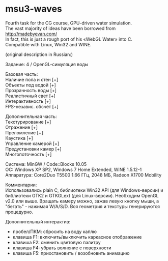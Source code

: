 msu3-waves
==========

Fourth task for the CG course, GPU-driven water simulation.<br/>
The vast majority of ideas have been borrowed from http://madebyevan.com/<br/>
In fact, this is just a rough port of his «WebGL Water» into C.<br/>
Compatible with Linux, Win32 and WINE.<br/>

(original description in Russian:)

Задание:               4 / OpenGL-симуляция воды

Базовая часть:<br/>
  Наличие пола и стен [+]<br/>
  Объекты под водой   [+]<br/>
  Прозрачность воды   [+]<br/>
  Реалистичный свет   [+]<br/>
  Интерактивность     [+]<br/>
  FPS-независ. обсчёт [+]<br/>

Дополнительная часть:<br/>
  Текстурирование     [+]<br/>
  Отражение           [+]<br/>
  Преломление         [+]<br/>
  Каустика            [+]<br/>
  Управление камерой  [+]<br/>
  Предустановки камер [+]<br/>
  Многопоточность     [+]<br/>

Система:               MinGW / Code::Blocks 10.05<br/>
ОС:                    Windows XP SP2, Windows 7 Home Extended, WINE 1.5.12-1<br/>
Аппаратура:            Core2Duo T5500 1.66 ГГц, 2048 МБ, Radeon X1700 Mobility<br/>

Комментарии:<br/>
Использовались plain C, библиотеки Win32 API (для Windows-версии) и библиотеки
GTK2 и GTKGLext (для Linux-версии). Необходим OpenGL v2.0 или выше.
Вращать камеру можно, зажав левую кнопку мыши, а "бегать" - нажимая W/A/S/D.
Вся геометрия и текстуры генерируются процедурно.

Дополнительный интерактив:<br/>
  - пробел/ПКМ: сбросить на воду каплю<br/>
  - клавиша F1: включить/выключить каркасное отображение<br/>
  - клавиша F2: сменить цветовую палитру<br/>
  - клавиша F4: убрать волнение с поверхности<br/>
  - клавиша F5: приостановить / возобновить анимацию<br/>
